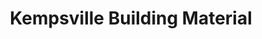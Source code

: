 ---
title: "Kempsville Building Material"
url: /chesapeake/kempsville-building-material/
shop: trade
---